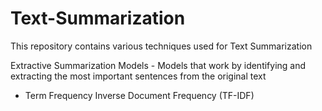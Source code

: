 # Text-Summarization
<p>This repository contains various techniques used for Text Summarization</p>
<p>Extractive Summarization Models - Models that work by identifying and extracting the most important sentences from the original text</p>
<ul>
    <li>Term Frequency Inverse Document Frequency (TF-IDF)</li>
</ul>